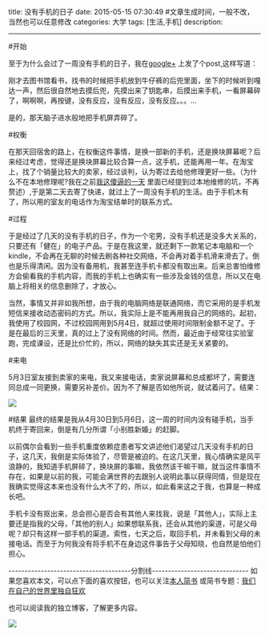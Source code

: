 title: 没有手机的日子
date: 2015-05-15 07:30:49 #文章生成时间，一般不改，当然也可以任意修改
categories: 大学
tags: [生活,手机] 
description: 

---

#开始

至于为什么会过了一周没有手机的日子，我在[google+](https://plus.google.com/u/0/100761412958725838270/posts/GTDBygxDh4u) 上发了个post,这样写道：

> 
刚才去图书馆看书，找书的时候把手机放到牛仔裤的后兜里面，坐下的时候听到嘎达一声，然后很自然地去摸后兜，先摸出来了钥匙串，后摸出来手机，一看屏幕碎了，啊啊啊，再按键，没有反应，没有反应，没有反应。。。…﻿

是的，那天脑子进水般地把手机屏弄碎了。


#权衡

在那天回宿舍的路上，在权衡这件事情，是换一部新的手机，还是换块屏幕呢？后来经过考虑，觉得还是换块屏幕比较合算一点，这手机，还能再用一年。在淘宝上，找了个销量比较大的卖家，经过谈判，认为寄过去给他修理更好一些。（为什么不在本地修理呢?我在之前[我这傻逼的一天](http://hktkdy.com/2014/12/10/201412/1210/) 里面已经提到过本地维修的坑，不再赘述）,于是第二天去寄了快递，就过上了一周没有手机的生活。由于手机木有了，所以用的室友的电话作为淘宝结单时的联系方式。

#过程

于是经过了几天的没有手机的日子，作为一个宅男，没有手机还是没多大关系的，只要还有「健在」的电子产品。于是在我这里，就还剩下一款笔记本电脑和一个kindle，不会再在无聊的时候去刷各种社交网络，不会再对着手机滑来滑去了。倒也是乐得清闲。因为没有备用机，我甚至连手机卡都没有取出来。后来总害怕维修方会偷看我的手机内容，而我的手机上也确实有一些涉及金钱的信息，所以又在电脑上将相关的信息删除了，才放心。

当然，事情又并非如我所想，由于我的电脑网络是联通网络，而它采用的是手机发短信来接收动态密码的方式。所以，我实际上是不能再用我自己的网络的。起初，我使用了校园网，不过校园网用到5月4日，就超过使用时间限制金额不足了。于是在最后的三天里，真的过上了没有网络的时间。然而，最近由于经常往实验室跑，完成课设，还是比价忙的，所以，网络的缺失其实还是无关紧要的。

#来电

5月3日室友接到卖家的来电，我又来接电话，卖家说屏幕和总成都坏了，需要连同总成一同更换，需要另补差价。因为不了解是否如他所说，就试着问了。结果：

![](http://hktkdy.qiniudn.com/taobaoduihua.png)

#结果
最终的结果是我从4月30日到5月6日，这一周的时间内没有碰手机，当手机终于寄回来，倒是有几分所谓「小别胜新婚」的赶脚。

以前偶尔会看到一些手机重度依赖症患者写文讲述他们渴望过几天没有手机的日子，这几天，我倒是实际体验了，尽管是被迫的。在这几天里，我心情确实是风平浪静的，我知道手机屏碎了，换块屏的事嘛，我依然该干嘛干嘛，就当这件事情不存在，如果是以前的我，可能会满世界的去跟别人说明此事以获得同情，但是现在我确实觉得这本来也没有什么大不了的，所以，如此看来这之于我，也算是一种成长吧。

手机卡没有抠出来，总会担心是否会有其他人来找我，说是「其他人」，实际上主要还是指我的父母，「其他的别人」如果想联系我，还会从其他的渠道，可是父母呢？却只有这样一部手机的渠道。索性，七天之后，取回手机，并未看到父母的未接电话。而至于为何我没有将手机不在身边这件事告于父母知晓，也自然是怕他们担心。


--------------------------------------分割线------------------------------
如果您喜欢本文，可以点下面的喜欢按钮，也可以关注[本人简书](http://www.jianshu.com/users/1c26e9e36267/latest_articles)
或简书专题：[我们在自己的世界里独自狂欢](http://www.jianshu.com/collection/7b424559990a)

也可以阅读我的独立博客，了解更多内容。

[![](http://hktkdy.qiniudn.com/slogan.jpg)](http://hktkdy.com)






